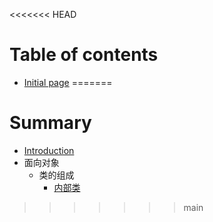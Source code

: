 <<<<<<< HEAD
# Table of contents

* [Initial page](README.md)
=======
# Summary

* [Introduction](README.md)
* 面向对象
    * 类的组成
        * [内部类](doc/面向对象/类的组成/innerClass.md)
>>>>>>> main

